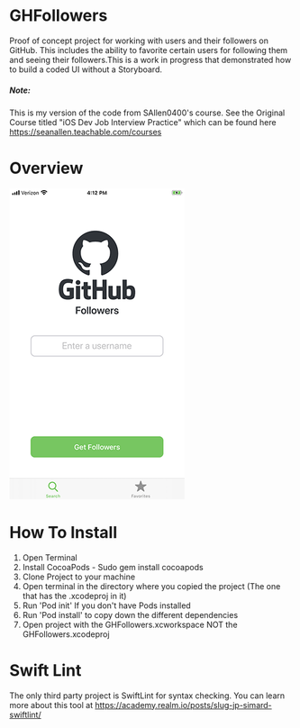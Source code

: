 # GHFollowers
Proof of concept project for working with users and their followers on GitHub. This includes the ability to favorite certain users for following them and seeing their followers.This is a work in progress that demonstrated how to build a coded UI without a Storyboard.

##### Note: 
This is my version of the code from SAllen0400's course. See the Original Course titled "iOS Dev Job Interview Practice" which can be found here https://seanallen.teachable.com/courses

# Overview
![](https://github.com/itaylorm/GHFollowers/blob/master/Images/Login8Plus.png)

# How To Install
1. Open Terminal
2. Install CocoaPods - Sudo gem install cocoapods
3. Clone Project to your machine
4. Open terminal in the directory where you copied the project (The one that has the .xcodeproj in it)
5. Run 'Pod init' If you don't have Pods installed
6. Run 'Pod install' to copy down the different dependencies
7. Open project with the GHFollowers.xcworkspace NOT the GHFollowers.xcodeproj

# Swift Lint
The only third party project is SwiftLint for syntax checking. You can learn more about this tool at https://academy.realm.io/posts/slug-jp-simard-swiftlint/



